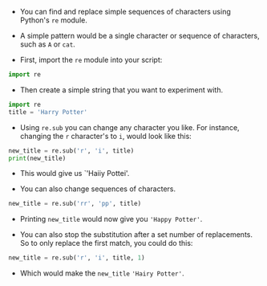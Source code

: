 - You can find and replace simple sequences of characters using Python's `re` module.

- A simple pattern would be a single character or sequence of characters, such as `A` or `cat`.

- First, import the `re` module into your script:

```python
import re
```

- Then create a simple string that you want to experiment with.

```python
import re
title = 'Harry Potter'
```

- Using `re.sub` you can change any character you like. For instance, changing the `r` character's to `i`, would look like this:

```python
new_title = re.sub('r', 'i', title)
print(new_title)
```

- This would give us `'Haiiy Pottei'.

- You can also change sequences of characters.

```python
new_title = re.sub('rr', 'pp', title)
```

- Printing `new_title` would now give you `'Happy Potter'`.

- You can also stop the substitution after a set number of replacements. So to only replace the first match, you could do this:

```python
new_title = re.sub('r', 'i', title, 1)
```

- Which would make the `new_title` `'Hairy Potter'`.
